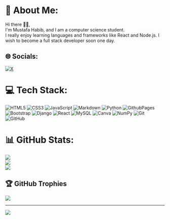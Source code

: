 # 💫 About Me:
Hi there 👋🏻,<br>I'm Mustafa Habib, and I am a computer science student.<br>I really enjoy learning languages and frameworks like React and Node.js. I wish to become a full stack developer  soon one day.


## 🌐 Socials:
[![X](https://img.shields.io/badge/X-black.svg?logo=X&logoColor=white)](https://x.com/MustafaHabibbb) 

# 💻 Tech Stack:
![HTML5](https://img.shields.io/badge/html5-%23E34F26.svg?style=for-the-badge&logo=html5&logoColor=white) ![CSS3](https://img.shields.io/badge/css3-%231572B6.svg?style=for-the-badge&logo=css3&logoColor=white) ![JavaScript](https://img.shields.io/badge/javascript-%23323330.svg?style=for-the-badge&logo=javascript&logoColor=%23F7DF1E) ![Markdown](https://img.shields.io/badge/markdown-%23000000.svg?style=for-the-badge&logo=markdown&logoColor=white) ![Python](https://img.shields.io/badge/python-3670A0?style=for-the-badge&logo=python&logoColor=ffdd54) ![GithubPages](https://img.shields.io/badge/github%20pages-121013?style=for-the-badge&logo=github&logoColor=white) ![Bootstrap](https://img.shields.io/badge/bootstrap-%238511FA.svg?style=for-the-badge&logo=bootstrap&logoColor=white) ![Django](https://img.shields.io/badge/django-%23092E20.svg?style=for-the-badge&logo=django&logoColor=white) ![React](https://img.shields.io/badge/react-%2320232a.svg?style=for-the-badge&logo=react&logoColor=%2361DAFB) ![MySQL](https://img.shields.io/badge/mysql-4479A1.svg?style=for-the-badge&logo=mysql&logoColor=white) ![Canva](https://img.shields.io/badge/Canva-%2300C4CC.svg?style=for-the-badge&logo=Canva&logoColor=white) ![NumPy](https://img.shields.io/badge/numpy-%23013243.svg?style=for-the-badge&logo=numpy&logoColor=white) ![Git](https://img.shields.io/badge/git-%23F05033.svg?style=for-the-badge&logo=git&logoColor=white) ![GitHub](https://img.shields.io/badge/github-%23121011.svg?style=for-the-badge&logo=github&logoColor=white)
# 📊 GitHub Stats:
![](https://github-readme-stats.vercel.app/api?username=mustafahabibb&theme=dark&hide_border=false&include_all_commits=true&count_private=true)<br/>
![](https://github-readme-streak-stats.herokuapp.com/?user=mustafahabibb&theme=dark&hide_border=false)<br/>
![](https://github-readme-stats.vercel.app/api/top-langs/?username=mustafahabibb&theme=dark&hide_border=false&include_all_commits=true&count_private=true&layout=compact)

## 🏆 GitHub Trophies
![](https://github-profile-trophy.vercel.app/?username=mustafahabibb&theme=radical&no-frame=false&no-bg=true&margin-w=4)

---
[![](https://visitcount.itsvg.in/api?id=mustafahabibb&icon=0&color=0)](https://visitcount.itsvg.in)

<!-- Proudly created with GPRM ( https://gprm.itsvg.in ) -->

